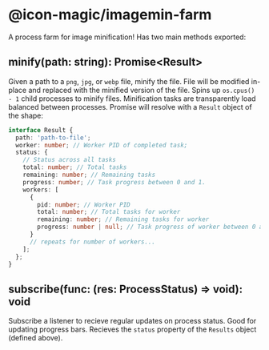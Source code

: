 # @icon-magic/imagemin-farm

A process farm for image minification! Has two main methods exported:

## minify(path: string): Promise\<Result>

Given a path to a `png`, `jpg`, or `webp` file, minify the file. File will be modified in-place and replaced with the minified version of the file. Spins up `os.cpus() - 1` child processes to minify files. Minification tasks are transparently load balanced between processes. Promise will resolve with a `Result` object of the shape:

```typescript
interface Result {
  path: 'path-to-file';
  worker: number; // Worker PID of completed task;
  status: {
    // Status across all tasks
    total: number; // Total tasks
    remaining: number; // Remaining tasks
    progress: number; // Task progress between 0 and 1.
    workers: [
      {
        pid: number; // Worker PID
        total: number; // Total tasks for worker
        remaining: number; // Remaining tasks for worker
        progress: number | null; // Task progress of worker between 0 and 1
      }
      // repeats for number of workers...
    ];
  };
}
```

## subscribe(func: (res: ProcessStatus) => void): void

Subscribe a listener to recieve regular updates on process status. Good for updating progress bars. Recieves the `status` property of the `Results` object (defined above).